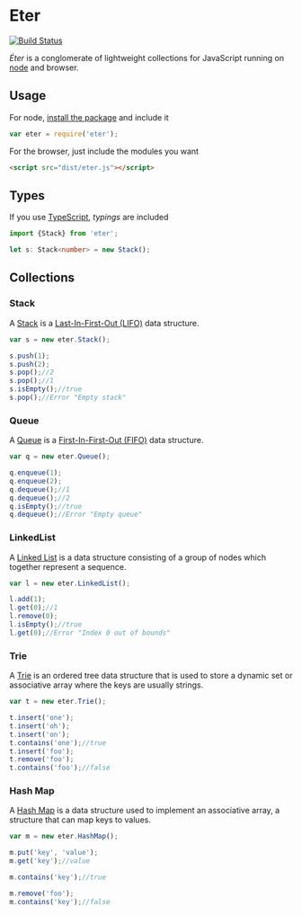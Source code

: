 # Eter

[![Build Status](https://secure.travis-ci.org/keyvanakbary/eter.svg?branch=master)](http://travis-ci.org/keyvanakbary/eter)

*Éter* is a conglomerate of lightweight collections for JavaScript running on [node](http://nodejs.org/) and browser.

## Usage
For node, [install the package](https://www.npmjs.org/package/eter) and include it

```js
var eter = require('eter');
```

For the browser, just include the modules you want

```html
<script src="dist/eter.js"></script>
```

## Types
If you use [TypeScript](http://www.typescriptlang.org/), _typings_ are included

```typescript
import {Stack} from 'eter';

let s: Stack<number> = new Stack();
```

## Collections

### Stack
A [Stack](http://en.wikipedia.org/wiki/Stack_(abstract_data_type)) is a [Last-In-First-Out (LIFO)](http://en.wikipedia.org/wiki/LIFO_(computing)) data structure.

```js
var s = new eter.Stack();

s.push(1);
s.push(2);
s.pop();//2
s.pop();//1
s.isEmpty();//true
s.pop();//Error "Empty stack"
```

### Queue
A [Queue](http://en.wikipedia.org/wiki/Queue_(abstract_data_type)) is a [First-In-First-Out (FIFO)](http://en.wikipedia.org/wiki/FIFO_(computing)) data structure.

```js
var q = new eter.Queue();

q.enqueue(1);
q.enqueue(2);
q.dequeue();//1
q.dequeue();//2
q.isEmpty();//true
q.dequeue();//Error "Empty queue"
```

### LinkedList
A [Linked List](http://www.wikiwand.com/en/Linked_list) is a data structure consisting of a group of nodes which together represent a sequence.

```js
var l = new eter.LinkedList();

l.add(1);
l.get(0);//1
l.remove(0);
l.isEmpty();//true
l.get(0);//Error "Index 0 out of bounds"
```

### Trie
A [Trie](http://en.wikipedia.org/wiki/Trie) is an ordered tree data structure that is used to store a dynamic set or associative array where the keys are usually strings.

```js
var t = new eter.Trie();

t.insert('one');
t.insert('oh');
t.insert('on');
t.contains('one');//true
t.insert('foo');
t.remove('foo');
t.contains('foo');//false
```

### Hash Map
A [Hash Map](http://en.wikipedia.org/wiki/Hash_table) is a data structure used to implement an associative array, a structure that can map keys to values.

```js
var m = new eter.HashMap();

m.put('key', 'value');
m.get('key');//value

m.contains('key');//true

m.remove('foo');
m.contains('key');//false
```
